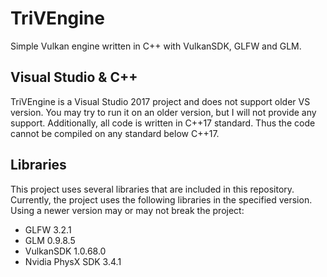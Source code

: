 # TriVEngine
Simple Vulkan engine written in C++ with VulkanSDK, GLFW and GLM.

## Visual Studio & C++
TriVEngine is a Visual Studio 2017 project and does not support older VS version. You may try to run it on an older version, but I will not provide any support.
Additionally, all code is written in C++17 standard. Thus the code cannot be compiled on any standard below C++17.

## Libraries
This project uses several libraries that are included in this repository.
Currently, the project uses the following libraries in the specified version. Using a newer version may or may not break the project:
 - GLFW 3.2.1
 - GLM 0.9.8.5
 - VulkanSDK 1.0.68.0
 - Nvidia PhysX SDK 3.4.1
 
